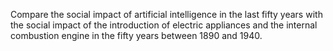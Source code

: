 Compare the social impact of artificial intelligence in the last fifty
years with the social impact of the introduction of electric appliances
and the internal combustion engine in the fifty years between 1890 and
1940.
